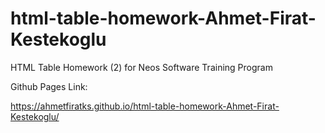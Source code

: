 # html-table-homework-Ahmet-Firat-Kestekoglu
HTML Table Homework (2) for Neos Software Training Program

Github Pages Link:

https://ahmetfiratks.github.io/html-table-homework-Ahmet-Firat-Kestekoglu/